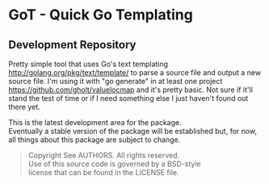 # GoT - Quick Go Templating
## Development Repository

Pretty simple tool that uses Go's text templating
http://golang.org/pkg/text/template/ to parse a source file and output a new
source file. I'm using it with "go generate" in at least one project
https://github.com/gholt/valuelocmap and it's pretty basic. Not sure if it'll
stand the test of time or if I need something else I just haven't found out
there yet.

This is the latest development area for the package.  
Eventually a stable version of the package will be established but, for now,
all things about this package are subject to change.

> Copyright See AUTHORS. All rights reserved.  
> Use of this source code is governed by a BSD-style  
> license that can be found in the LICENSE file.
